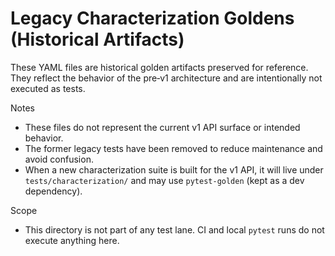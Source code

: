 # Legacy Characterization Goldens (Historical Artifacts)

These YAML files are historical golden artifacts preserved for reference. They reflect the behavior of the pre‑v1 architecture and are intentionally not executed as tests.

Notes

- These files do not represent the current v1 API surface or intended behavior.
- The former legacy tests have been removed to reduce maintenance and avoid confusion.
- When a new characterization suite is built for the v1 API, it will live under `tests/characterization/` and may use `pytest-golden` (kept as a dev dependency).

Scope

- This directory is not part of any test lane. CI and local `pytest` runs do not execute anything here.

